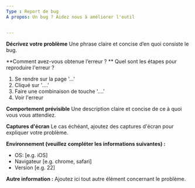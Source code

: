 ```yaml
---
Type : Report de bug
A propos: Un bug ? Aidez nous à améliorer l'outil


---
```


**Décrivez votre problème**
Une phrase claire et concise d’en quoi consiste le bug.

**Comment avez-vous obtenue l’erreur ? **
Quel sont les étapes pour reproduire l'erreur ?
1. Se rendre sur la page '...'
2. Cliqué sur '....'
3. Faire une combinaison de touche '....'
4. Voir l'erreur

**Comportement prévisible**
Une description claire et concise de ce à quoi vous vous attendiez.


**Captures d'écran**
Le cas échéant, ajoutez des captures d'écran pour expliquer votre problème.

**Environnement (veuillez compléter les informations suivantes) :**
 - OS: [e.g. iOS]
 - Navigateur [e.g. chrome, safari]
 - Version [e.g. 22]

**Autre information :**
Ajoutez ici tout autre élément concernant le problème.
